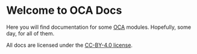 # Welcome to OCA Docs

Here you will find documentation for some [OCA](https://odoo-community.org/) modules.
Hopefully, some day, for all of them.

All docs are licensed under the [CC-BY-4.0 license](./LICENSE.txt).
